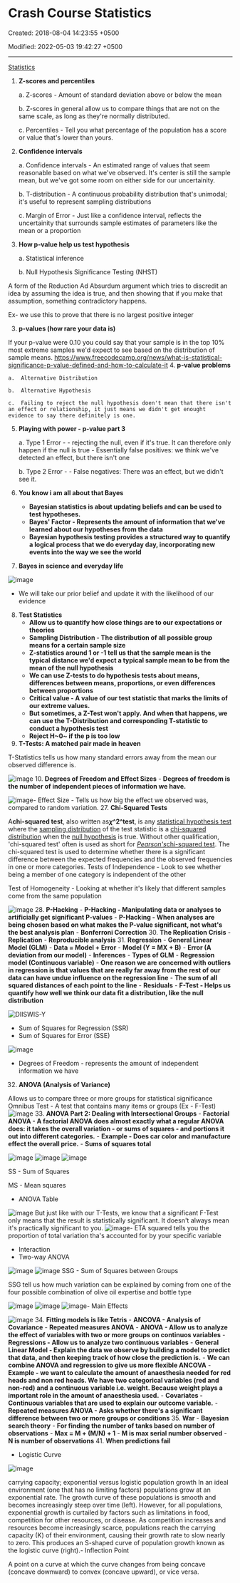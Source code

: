 # Crash Course Statistics

Created: 2018-08-04 14:23:55 +0500

Modified: 2022-05-03 19:42:27 +0500

---

[Statistics](https://www.youtube.com/playlist?list=PL8dPuuaLjXtNM_Y-bUAhblSAdWRnmBUcr)

1. **Z-scores and percentiles**

    a.  Z-scores - Amount of standard deviation above or below the mean

    b.  Z-scores in general allow us to compare things that are not on the same scale, as long as they're normally distributed.

    c.  Percentiles - Tell you what percentage of the population has a score or value that's lower than yours.
2. **Confidence intervals**

    a.  Confidence intervals - An estimated range of values that seem reasonable based on what we've observed. It's center is still the sample mean, but we've got some room on either side for our uncertainity.

    b.  T-distribution - A continuous probability distribution that's unimodal; it's useful to represent sampling distributions

    c.  Margin of Error - Just like a confidence interval, reflects the uncertainity that surrounds sample estimates of parameters like the mean or a proportion
3. **How p-value help us test hypothesis**

    a.  Statistical inference

    b.  Null Hypothesis Significance Testing (NHST)

A form of the Reduction Ad Absurdum argument which tries to discredit an idea by assuming the idea is true, and then showing that if you make that assumption, something contradictory happens.

Ex- we use this to prove that there is no largest positive integer

3. **p-values (how rare your data is)**

If your p-value were 0.10 you could say that your sample is in the top 10% most extreme samples we'd expect to see based on the distribution of sample means.
<https://www.freecodecamp.org/news/what-is-statistical-significance-p-value-defined-and-how-to-calculate-it>
4.  **p-value problems**

    a.  Alternative Distribution

    b.  Alternative Hypothesis

    c.  Failing to reject the null hypothesis doen't mean that there isn't an effect or relationship, it just means we didn't get enought evidence to say there definitely is one.

5. **Playing with power - p-value part 3**

    a.  Type 1 Error -
        -   rejecting the null, even if it's true. It can therefore only happen if the null is true
        -   Essentially false positives: we think we've detected an effect, but there isn't one

    b.  Type 2 Error -
        -   False negatives: There was an effect, but we didn't see it.
6. **You know i am all about that Bayes**
    - **Bayesian statistics is about updating beliefs and can be used to test hypotheses.**
    - **Bayes' Factor - Represents the amount of information that we've learned about our hypotheses from the data**
    - **Bayesian hypothesis testing provides a structured way to quantify a logical process that we do everyday day, incorporating new events into the way we see the world**
7. **Bayes in science and everyday life**

![image](media/Crash-Course-Statistics-image1.png)

- We will take our prior belief and update it with the likelihood of our evidence

8. **Test Statistics**
    - **Allow us to quantify how close things are to our expectations or theories**
    - **Sampling Distribution - The distribution of all possible group means for a certain sample size**
    - **Z-statistics around 1 or -1 tell us that the sample mean is the typical distance we'd expect a typical sample mean to be from the mean of the null hypothesis**
    - **We can use Z-tests to do hypothesis tests about means, differences between means, proportions, or even differences between proportions**
    - **Critical value - A value of our test statistic that marks the limits of our extreme values.**
    - **But sometimes, a Z-Test won't apply. And when that happens, we can use the T-Distribution and corresponding T-statistic to conduct a hypothesis test**
    - **Reject H~0~ if the p is too low**
9. **T-Tests: A matched pair made in heaven**

T-Statistics tells us how many standard errors away from the mean our observed difference is.

![image](media/Crash-Course-Statistics-image2.png)
10. **Degrees of Freedom and Effect Sizes**
    -   **Degrees of freedom is the number of independent pieces of information we have.**

![image](media/Crash-Course-Statistics-image3.png)-   Effect Size - Tells us how big the effect we observed was, compared to random variation.
27. **Chi-Squared Tests**

A**chi-squared test**, also written as***χ*^2^test**, is any [statistical hypothesis test](https://en.wikipedia.org/wiki/Statistical_hypothesis_testing) where the [sampling distribution](https://en.wikipedia.org/wiki/Sampling_distribution) of the test statistic is a [chi-squared distribution](https://en.wikipedia.org/wiki/Chi-squared_distribution) when the [null hypothesis](https://en.wikipedia.org/wiki/Null_hypothesis) is true. Without other qualification, 'chi-squared test' often is used as short for [*Pearson's*chi-squared test](https://en.wikipedia.org/wiki/Pearson%27s_chi-squared_test). The chi-squared test is used to determine whether there is a significant difference between the expected frequencies and the observed frequencies in one or more categories.
Tests of Independence - Look to see whether being a member of one category is independent of the other

Test of Homogeneity - Looking at whether it's likely that different samples come from the same population

![image](media/Crash-Course-Statistics-image4.png)
28. **P-Hacking**
    -   **P-Hacking - Manipulating data or analyses to artificially get significant P-values**
    -   **P-Hacking - When analyses are being chosen based on what makes the P-value significant, not what's the best analysis plan**
    -   **Bonferroni Correction**
30. **The Replication Crisis**
    -   **Replication**
    -   **Reproducible analysis**
31. **Regression**
    -   **General Linear Model (GLM)**
        -   **Data = Model + Error**
        -   **Model (Y = MX + B)**
        -   **Error (A deviation from our model)**
        -   **Inferences**
        -   **Types of GLM**
            -   **Regression model (Continuous variable)**
                -   **One reason we are concerned with outliers in regression is that values that are really far away from the rest of our data can have undue influence on the regression line**
                -   **The sum of all squared distances of each point to the line**
                -   **Residuals**
                -   **F-Test - Helps us quantify how well we think our data fit a distribution, like the null distribution**

![DIISWIS-Y ](media/Crash-Course-Statistics-image5.png)

- Sum of Squares for Regression (SSR)
- Sum of Squares for Error (SSE)

![image](media/Crash-Course-Statistics-image6.png)

- Degrees of Freedom - represents the amount of independent information we have

32. **ANOVA (Analysis of Variance)**

Allows us to compare three or more groups for statistical significance
Omnibus Test - A test that contains many items or groups (Ex - F-Test)
![image](media/Crash-Course-Statistics-image7.png)
33. **ANOVA Part 2: Dealing with Intersectional Groups**
    -   **Factorial ANOVA - A factorial ANOVA does almost exactly what a regular ANOVA does: it takes the overall variation - or sums of squares - and portions it out into different categories.**
    -   **Example - Does car color and manufacture effect the overall price.**
    -   **Sums of squares total**

![image](media/Crash-Course-Statistics-image8.png)
![image](media/Crash-Course-Statistics-image9.png)
![image](media/Crash-Course-Statistics-image10.png)

SS - Sum of Squares

MS - Mean squares

- ANOVA Table

![image](media/Crash-Course-Statistics-image11.png)
But just like with our T-Tests, we know that a significant F-Test only means that the result is statistically significant. It doesn't always mean it's practically significant to you.
![image](media/Crash-Course-Statistics-image12.png)-   ETA squared tells you the proportion of total variation tha's accounted for by your specific variable

- Interaction
- Two-way ANOVA

![image](media/Crash-Course-Statistics-image13.png)
![image](media/Crash-Course-Statistics-image14.png)
SSG - Sum of Squares between Groups

SSG tell us how much variation can be explained by coming from one of the four possible combination of olive oil expertise and bottle type

![image](media/Crash-Course-Statistics-image15.png)
![image](media/Crash-Course-Statistics-image16.png)
![image](media/Crash-Course-Statistics-image17.png)-   Main Effects

![image](media/Crash-Course-Statistics-image18.png)
34. **Fitting models is like Tetris**
    -   **ANCOVA - Analysis of Covariance**
    -   **Repeated measures ANOVA**
    -   **ANOVA - Allow us to analyze the effect of variables with two or more groups on continuos variables**
    -   **Regressions - Allow us to analyze two continuous variables**
    -   **General Linear Model - Explain the data we observe by building a model to predict that data, and then keeping track of how close the prediction is.**
    -   **We can combine ANOVA and regression to give us more flexible ANCOVA**
    -   **Example - we want to calculate the amount of anaesthesia needed for red heads and non red heads. We have two categorical variables (red and non-red) and a continuous variable i.e. weight. Because weight plays a important role in the amount of anaesthesia used.**
    -   **Covariates - Continuous variables that are used to explain our outcome variable.**
    -   **Repeated measures ANOVA - Asks whether there's a significant difference between two or more groups or conditions**
35. **War**
    -   **Bayesian search theory**
    -   **For finding the number of tanks based on number of observations**
        -   **Max = M + (M/N) + 1**
        -   **M is max serial number observed**
        -   **N is number of observations**
41. **When predictions fail**

- Logistic Curve

![image](media/Crash-Course-Statistics-image19.jpg)

carrying capacity; exponential versus logistic population growth
In an ideal environment (one that has no limiting factors) populations grow at an exponential rate. The growth curve of these populations is smooth and becomes increasingly steep over time (left). However, for all populations, exponential growth is curtailed by factors such as limitations in food, competition for other resources, or disease. As competition increases and resources become increasingly scarce, populations reach the carrying capacity (K) of their environment, causing their growth rate to slow nearly to zero. This produces an S-shaped curve of population growth known as the logistic curve (right).-   Inflection Point

A point on a curve at which the curve changes from being concave (concave downward) to convex (concave upward), or vice versa.
